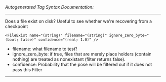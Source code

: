 _Autogenerated Tag Syntax Documentation:_

---
Does a file exist on disk? Useful to see whether we're recovering from a checkpoint

```
<FileExist name="(string)" filename="(string)" ignore_zero_byte="(bool; false)" confidence="(real; 1.0)" />
```

-   filename: what filename to test?
-   ignore_zero_byte: if true, files that are merely place holders (contain nothing) are treated as nonexistant (filter returns false).
-   confidence: Probability that the pose will be filtered out if it does not pass this Filter

---
